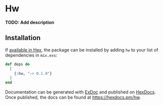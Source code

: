 # Hw

**TODO: Add description**

## Installation

If [available in Hex](https://hex.pm/docs/publish), the package can be installed
by adding `hw` to your list of dependencies in `mix.exs`:

```elixir
def deps do
  [
    {:hw, "~> 0.1.0"}
  ]
end
```

Documentation can be generated with [ExDoc](https://github.com/elixir-lang/ex_doc)
and published on [HexDocs](https://hexdocs.pm). Once published, the docs can
be found at <https://hexdocs.pm/hw>.

